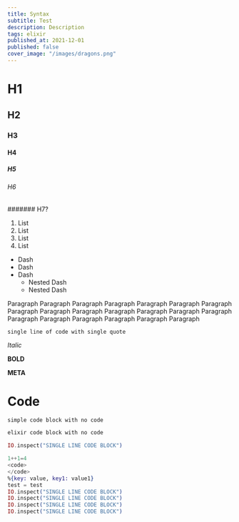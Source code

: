 ```yaml
---
title: Syntax
subtitle: Test
description: Description
tags: elixir
published_at: 2021-12-01
published: false
cover_image: "/images/dragons.png"
---
```

# H1
## H2
### H3
#### H4
##### H5
###### H6
####### H7?


1. List
2. List
3. List
4. List

- Dash
- Dash
- Dash
    - Nested Dash
    - Nested Dash

Paragraph Paragraph Paragraph Paragraph Paragraph Paragraph Paragraph Paragraph Paragraph Paragraph Paragraph Paragraph Paragraph Paragraph Paragraph Paragraph Paragraph Paragraph Paragraph Paragraph 

`single line of code with single quote`

*Italic*

**BOLD**

__META__

# Code

```
simple code block with no code
```

```elixir
elixir code block with no code
```

```elixir
IO.inspect("SINGLE LINE CODE BLOCK")
```

```elixir
1++1=4
<code>
</code>
%{key: value, key1: value1}
test = test
IO.inspect("SINGLE LINE CODE BLOCK")
IO.inspect("SINGLE LINE CODE BLOCK")
IO.inspect("SINGLE LINE CODE BLOCK")
IO.inspect("SINGLE LINE CODE BLOCK")
```